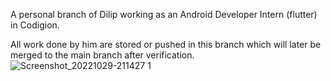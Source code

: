 A personal branch of Dilip working as an Android Developer Intern (flutter) in Codigion. 

All work done by him are stored or pushed in this branch which will later be merged to the main branch after verification. 
![Screenshot_20221029-211427 1](https://user-images.githubusercontent.com/71514397/198840814-2f70d4e1-9def-456b-bebc-4fd79431049d.jpg)
